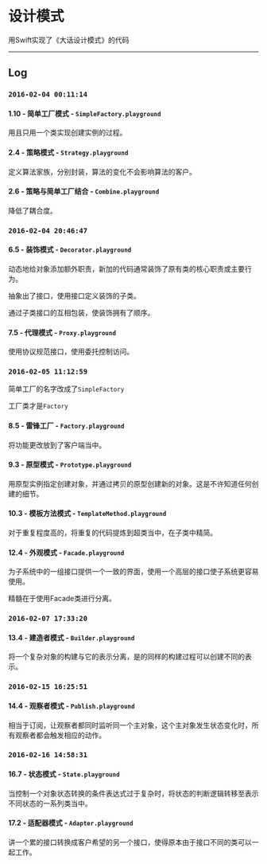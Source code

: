 # 设计模式

用Swift实现了《大话设计模式》的代码  

***
## Log

### `2016-02-04 00:11:14`

#### 1.10 - 简单工厂模式 - `SimpleFactory.playground`  

用且只用一个类实现创建实例的过程。

#### 2.4 - 策略模式 - `Strategy.playground`  

定义算法家族，分别封装，算法的变化不会影响算法的客户。

#### 2.6 - 策略与简单工厂结合 - `Combine.playground`  

降低了耦合度。


### `2016-02-04 20:46:47`  

#### 6.5 - 装饰模式 - `Decorator.playground`

动态地给对象添加额外职责，新加的代码通常装饰了原有类的核心职责或主要行为。

抽象出了接口，使用接口定义装饰的子类。

通过子类接口的互相包装，使装饰拥有了顺序。

#### 7.5 - 代理模式 - `Proxy.playground`

使用协议规范接口，使用委托控制访问。

### `2016-02-05 11:12:59`

简单工厂的名字改成了`SimpleFactory`

工厂类才是`Factory`

#### 8.5 - 雷锋工厂 - `Factory.playground`

将功能更改放到了客户端当中。

#### 9.3 - 原型模式 - `Prototype.playground`

用原型实例指定创建对象，并通过拷贝的原型创建新的对象。这是不许知道任何创建的细节。

#### 10.3 - 模板方法模式 - `TemplateMethod.playground`

对于重复程度高的，将重复的代码提炼到超类当中，在子类中精简。

#### 12.4 - 外观模式 - `Facade.playground`

为子系统中的一组接口提供一个一致的界面，使用一个高层的接口使子系统更容易使用。

精髓在于使用Facade类进行分离。

### `2016-02-07 17:33:20`

#### 13.4 - 建造者模式 - `Builder.playground`

将一个复杂对象的构建与它的表示分离，是的同样的构建过程可以创建不同的表示。

### `2016-02-15 16:25:51`

#### 14.4 - 观察者模式 - `Publish.playground`

相当于订阅，让观察者都同时监听同一个主对象，这个主对象发生状态变化时，所有观察者都会触发相应的动作。

### `2016-02-16 14:58:31`

#### 16.7 - 状态模式 - `State.playground`

当控制一个对象状态转换的条件表达式过于复杂时，将状态的判断逻辑转移至表示不同状态的一系列类当中。

#### 17.2 - 适配器模式 - `Adapter.playground`

讲一个累的接口转换成客户希望的另一个接口，使得原本由于接口不同的类可以一起工作。